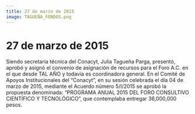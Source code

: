 ```yaml
---
title: 27 de marzo de 2015
image: TAGUEÑA_FONDOS.png
---
```


# 27 de marzo de 2015

Siendo secretaria técnica del Conacyt, Julia Tagueña Parga, presentó, aprobó y asignó el convenio de asignación de recursos para el Foro A.C. en el que desde TAL AÑO y todavía  es coordinadora general. En el Comité de Apoyos Institucionales del “Conacyt”, en su sesión celebrada el día 04 de marzo de 2015, mediante el Acuerdo número 5/I/2015 se aprobó la propuesta denominada: “PROGRAMA ANUAL 2015 DEL FORO CONSULTIVO CIENTÍFICO Y TECNOLÓGICO”, que contemplaba entregar 36,000,000 pesos.
